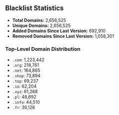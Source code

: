 ## Blacklist Statistics

- **Total Domains:** 2,656,525
- **Unique Domains:** 2,656,525
- **Added Domains Since Last Version:** 692,910
- **Removed Domains Since Last Version:** 1,058,301

### Top-Level Domain Distribution

-  `.com`: 1,223,442
-  `.org`: 218,761
-  `.net`: 164,865
-  `.shop`: 73,894
-  `.top`: 69,237
-  `.io`: 62,204
-  `.xyz`: 61,268
-  `.pl`: 48,692
-  `.info`: 44,510
-  `.fr`: 36,126
